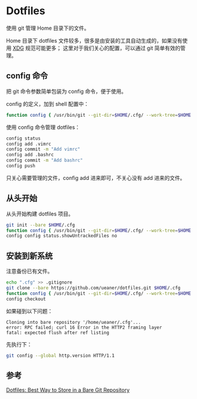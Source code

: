 # Dotfiles

使用 git 管理 Home 目录下的文件。

Home 目录下 dotfiles 文件较多，很多是由安装的工具自动生成的，如果没有使用 [XDG] 规范可能更多；
这里对于我们关心的配置，可以通过 git 简单有效的管理。

## config 命令

把 git 命令参数简单包装为 config 命令，便于使用。

config 的定义，加到 shell 配置中：

```sh
function config { /usr/bin/git --git-dir=$HOME/.cfg/ --work-tree=$HOME $@ }
```

使用 config 命令管理 dotfiles：

```sh
config status
config add .vimrc
config commit -m "Add vimrc"
config add .bashrc
config commit -m "Add bashrc"
config push
```

只关心需要管理的文件，config add 进来即可，不关心没有 add 进来的文件。

## 从头开始

从头开始构建 dotfiles 项目。

```sh
git init --bare $HOME/.cfg
function config { /usr/bin/git --git-dir=$HOME/.cfg/ --work-tree=$HOME $@ }
config config status.showUntrackedFiles no
```

## 安装到新系统

注意备份已有文件。

```sh
echo ".cfg" >> .gitignore
git clone --bare https://github.com/ueaner/dotfiles.git $HOME/.cfg
function config { /usr/bin/git --git-dir=$HOME/.cfg/ --work-tree=$HOME $@ }
config checkout
```

如果碰到以下问题：

```
Cloning into bare repository '/home/ueaner/.cfg'...
error: RPC failed; curl 16 Error in the HTTP2 framing layer
fatal: expected flush after ref listing
```

先执行下：

```sh
git config --global http.version HTTP/1.1
```

## 参考

[Dotfiles: Best Way to Store in a Bare Git Repository](https://www.atlassian.com/git/tutorials/dotfiles)

[XDG]: https://specifications.freedesktop.org/basedir-spec/basedir-spec-latest.html
